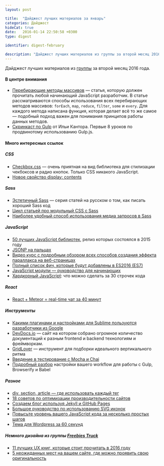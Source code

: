 ```yaml
---
layout: post

title:  "Дайджест лучших материалов за январь"
categories: Дайджест
hideCat: true
date:   2016-01-14 22:50:58 +0300
type: digest

identifier: digest-february

description: "Дайджест лучших материалов из группы за второй месяц 2016 года"
---
```

Дайджест лучших материалов из [группы](http://vk.com/jsraccoon) за второй месяц 2016 года. 

#### В центре внимания
* [Перебирающие методы массивов](http://jsraccoon.ru/fn-array-methods) — статья, которую должен прочитать любой начинающий JavaScript разработчик. В статье рассматриваются способы использования всех перебирающих методов массивов: `forEach`, `map`, `reduce`, `filter`, `some` и `every`. Для каждого метода написана функция, которая делает всё то же самое — подобный подход важен для понимания принципов работы данных методов.
* [Скринкаст по Gulp](https://learn.javascript.ru/screencast/gulp) от Ильи Кантора. Первые 8 уроков по продвинотому использованию Gulp.js.




#### Много интересных ссылок

##### CSS
* [Checkbox.css](http://jorge8168711.github.io/Checkbox.css/) — очень приятная на вид библиотека для стилизации чекбоксов и радио кнопок. Только CSS никакого JavaScript.
* [Новое свойство display: contents](http://css-live.ru/articles/display-contents-practice.html)

##### Sass
* [Эстетичный Sass](http://vk.com/wall-97408246_2527) — cерия статей на русском о том, как писать хороший Sass код
* [Цикл статьей про модульный CSS c Sass](http://vk.com/wall-97408246_2733)
* [Наиболее удобный способ использования медиа запросов в Sass](http://www.sitepoint.com/sass-mixin-media-merging/)

##### JavaScript
* [50 лучших JavaScript библиотек](http://speckyboy.com/2015/12/13/javascript-resources-2015/), релиз которых состоялся в 2015 году
* <i class="fa fa-youtube"></i> [JSONP на пальцах](https://www.youtube.com/watch?v=3AoeiQa8mY8)
* <i class="fa fa-youtube"></i> [Видео курс с подробным обзором всех способов создания эффекта параллакса на веб-страницах](https://www.youtube.com/playlist?list=PLqGj3iMvMa4IyCbhul-PdeiDqmh4ooJzk)
* [Полный список фич, которые будут добавлены в ES2016 (ES7)](http://www.2ality.com/2016/01/ecmascript-2016.html)
* [JavaScript модули — руководство для начинающих](https://medium.freecodecamp.com/javascript-modules-a-beginner-s-guide-783f7d7a5fcc#.24gzgwsqh)
* [Хардкорный JavaScript](http://ipestov.com/hardcore-javascript-or-power-of-30-lines/): что можно сделать за 30 строчек кода

##### React
* <i class="fa fa-youtube"></i> [React + Meteor = real-time чат за 40 минут](https://www.youtube.com/watch?v=xcej5OboUVM)

##### Инструменты
* <i class="fa fa-youtube"></i> [Какими плагинами и настройками для Sublime пользуются разработчики из Google](https://www.youtube.com/watch?v=2eu23_if6Lw)
* [DevDocs.io](http://devdocs.io/) — сайт на котором собрано огромное количество документаций к разным frontend и backend технологиям и фреймворкам.
* [GridLover](http://www.gridlover.net/try) — инструмент для подборки идеального вертикального ритма
* [Введение в тестирование с Mocha и Chai](http://www.sitepoint.com/unit-test-javascript-mocha-chai/)
* [Подробный разбор](https://thesocietea.org/2016/01/building-es6-javascript-for-the-browser-with-gulp-babel-and-more/) настройки вашего workflow для работы с Gulp, Browserify и Babel

##### Разное
* [div, section, article — где использовать каждый тег](http://bitsofco.de/sectioning-content-in-html5/)
* [18 советов по оптимизации производительности сайтов](https://www.keycdn.com/blog/website-performance-optimization/)
* [Создаем блог используя Jekyll и GitHub Pages](http://frontender.info/build-blog-jekyll-github-pages/) 
* [Большое руководство по использованию SVG иконок](http://blog.cloudfour.com/our-svg-icon-process/)
* [Повысьте уровень вашего JavaScript кода за несколько простых шагов](http://developer.telerik.com/featured/leveling-up-your-javascript/)
* [Тема для Wordpress за 60 секунд](https://www.youtube.com/watch?v=LLalnlN5ud8)

##### Немного дизайна из группы [Freebies Truck](http://vk.com/freebiestruck)

* [11 лучших UX книг, которые стоит прочитать в 2016 году](http://www.sitepoint.com/11-free-ux-e-books-worth-reading-2016/)
* [5 неожиданных мест на вашем сайте, где можно проявить свою оригинальность](http://www.sitepoint.com/5-unexpected-places-to-inject-personality-into-your-site/)